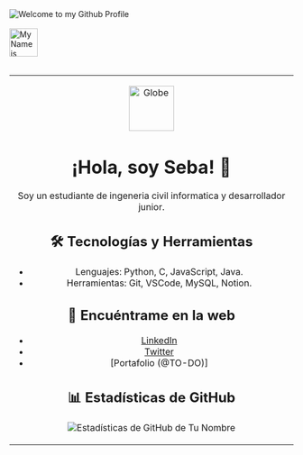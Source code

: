   <img src="https://github.com/BrunnerLivio/brunnerlivio/blob/master/images/welcome.png?raw=true" style="max-width: 100%;" alt="Welcome to my Github Profile" />
  <br />
  <br />
  <img height="50" alt="My Name is Seba and I like metal" src="images/personal_note.svg" />
  <br />
  <br />
</div>
<!-- Social -->
<table width="100%" align="center">
<tr>
<td align="center">
<p>

<img alt="Globe" height="80" src="images/globe.gif">
</a>


# ¡Hola, soy Seba! 👋

Soy un estudiante de ingeneria civil informatica y  desarrollador junior.

## 🛠️ Tecnologías y Herramientas

- Lenguajes: Python, C, JavaScript, Java.
- Herramientas: Git, VSCode, MySQL, Notion. 

## 🔗 Encuéntrame en la web

- [LinkedIn](www.linkedin.com/in/sebastián-cruz-711376245)
- [Twitter](https://x.com/sebacruzzz)
- [Portafolio (@TO-DO)]


## 📊 Estadísticas de GitHub

![Estadísticas de GitHub de Tu Nombre](https://github-readme-stats.vercel.app/api?username=tu-usuario-de-github&show_icons=true&hide_title=true&hide=prs&count_private=true&theme=radical)
